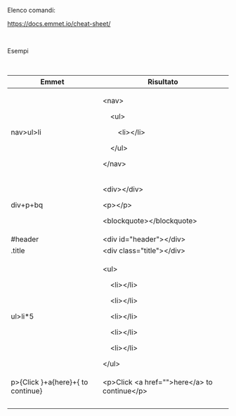 Elenco comandi: 

<https://docs.emmet.io/cheat-sheet/> 

 

Esempi 

 

<table>
<thead>
<tr class="header">
<th>Emmet </th>
<th>Risultato </th>
</tr>
</thead>
<tbody>
<tr class="odd">
<td>nav&gt;ul&gt;li </td>
<td><p>&lt;nav&gt; </p>
<p>    &lt;ul&gt; </p>
<p>        &lt;li&gt;&lt;/li&gt; </p>
<p>    &lt;/ul&gt; </p>
<p>&lt;/nav&gt; </p></td>
</tr>
<tr class="even">
<td>div+p+bq </td>
<td><p>&lt;div&gt;&lt;/div&gt; </p>
<p>&lt;p&gt;&lt;/p&gt; </p>
<p>&lt;blockquote&gt;&lt;/blockquote&gt; </p></td>
</tr>
<tr class="odd">
<td>#header </td>
<td>&lt;div id="header"&gt;&lt;/div&gt; </td>
</tr>
<tr class="even">
<td>.title </td>
<td>&lt;div class="title"&gt;&lt;/div&gt; </td>
</tr>
<tr class="odd">
<td>ul&gt;li*5 </td>
<td><p>&lt;ul&gt; </p>
<p>    &lt;li&gt;&lt;/li&gt; </p>
<p>    &lt;li&gt;&lt;/li&gt; </p>
<p>    &lt;li&gt;&lt;/li&gt; </p>
<p>    &lt;li&gt;&lt;/li&gt; </p>
<p>    &lt;li&gt;&lt;/li&gt; </p>
<p>&lt;/ul&gt; </p></td>
</tr>
<tr class="even">
<td>p&gt;{Click }+a{here}+{ to continue} </td>
<td>&lt;p&gt;Click &lt;a href=""&gt;here&lt;/a&gt; to continue&lt;/p&gt; </td>
</tr>
<tr class="odd">
<td> </td>
<td> </td>
</tr>
</tbody>
</table>
